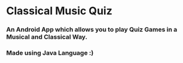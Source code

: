 <h1>Classical Music Quiz</h1>
<h3>An Android App which allows you to play Quiz Games in a Musical and Classical Way.</h3>
<h3>Made using Java Language :)</h3>
